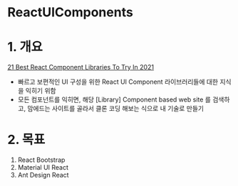 # ReactUIComponents

# 1. 개요

[21 Best React Component Libraries To Try In 2021](https://www.lambdatest.com/blog/best-react-component-libraries-2021/)

- 빠르고 보편적인 UI 구성을 위한 React UI Component 라이브러리들에 대한 지식을 익히기 위함
- 모든 컴포넌트를 익히면, 해당 [Library] Component based web site 를 검색하고, 맘에드는 사이트를 골라서 클론 코딩 해보는 식으로 내 기술로 만들기

# 2. 목표

1. React Bootstrap
2. Material UI React
3. Ant Design React
